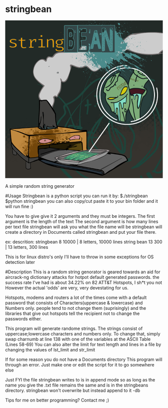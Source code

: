 # stringbean
![alt text](https://github.com/dirtybrie/stringbean/blob/%7Bdirt%7D/img/stringbean.png?raw=true)

A simple random string generator

#Usage
Stringbean is a python script
you can run it by:
$./stringbean
$python stringbean
you can also copy/cut paste it to your bin folder and it will run fine :)

You have to give give it 2 arguments and they must be integers.
The first argument is the length of the text
The second argument is how many lines per text file
stringbean will ask you what the file name will be
stringbean will create a directory in Documents called stringbean
and put your file there.

ex:                    descrition:
stringbean 8 10000   | 8 letters, 10000 lines
string bean 13 300   | 13 letters, 300 lines

This is for linux distro's only
I'll have to throw in some exceptions for OS detection later

#Description
This is a random string genorator is geared towards an aid for aircrack-ng 
dictionary attacks for hotpot default generated passwords.
the success rate I've had is about 34.22% on 82 ATT&T Hotspots, I sh*t you not
However the actual 'odds' are very, very devestating for us.
 
Hotspots, modems and routers a lot of the times come with a default password that 
consists of Characters(uppercase & lowercase) and Numbers only. people tend to not
change them (suprisingly) and the libraries that give out hotspots tell the recipient 
not to change the passwords either.
 
This program will generate randome strings.
The strings consist of uppercase;lowercase characters and numbers only. 
To change that, simply swap charnumb at line 138 with one of the variables at the 
ASCII Table (Lines 58-69)
You can also alter the limit for text length and lines in a file
by changing the values of lst_limit and str_limit

If for some reason you do not have a Documents directory
This program will through an error. Just make one
or edit the script for it to go somewhere else

Just FYI the file stringbean writes to is in append mode so as long
as the name you give the .txt file remains the same and is in the
stringbeans directory.
stringbean won't overwrite but instead append to it
-db

Tips for me on better programming? Contact me ;)

